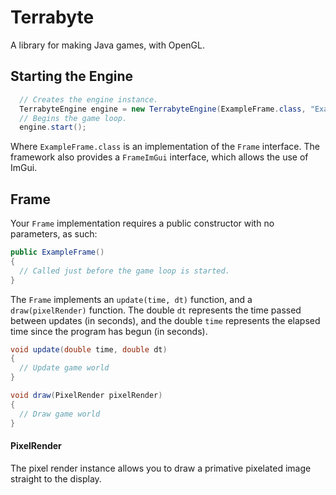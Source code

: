 # Terrabyte
A library for making Java games, with OpenGL.

## Starting the Engine 
```java
  // Creates the engine instance.
  TerrabyteEngine engine = new TerrabyteEngine(ExampleFrame.class, "Example Title", 800, 600);
  // Begins the game loop.
  engine.start();
```
Where `ExampleFrame.class` is an implementation of the `Frame` interface. The framework also provides a `FrameImGui` interface, which allows the use of ImGui.

## Frame

Your `Frame` implementation requires a public constructor with no parameters, as such:
```java
public ExampleFrame()
{
  // Called just before the game loop is started.
}
```
The `Frame` implements an `update(time, dt)` function, and a `draw(pixelRender)` function. The double `dt` represents the time passed between updates (in seconds), and the double `time` represents the elapsed time since the program has begun (in seconds).
```java
void update(double time, double dt)
{
  // Update game world
}

void draw(PixelRender pixelRender)
{
  // Draw game world
}
```
#### PixelRender
The pixel render instance allows you to draw a primative pixelated image straight to the display.
